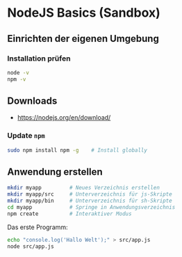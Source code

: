 # NodeJS Basics (Sandbox)

## Einrichten der eigenen Umgebung

### Installation prüfen

```sh
node -v
npm -v
```

## Downloads

- <https://nodejs.org/en/download/>

### Update `npm`

```sh
sudo npm install npm -g    # Install globally
```

## Anwendung erstellen

```sh
mkdir myapp         # Neues Verzeichnis erstellen
mkdir myapp/src     # Unterverzeichnis für js-Skripte
mkdir myapp/bin     # Unterverzeichnis für sh-Skripte
cd myapp            # Springe in Anwendungsverzeichnis
npm create          # Interaktiver Modus
```

Das erste Programm:

```sh
echo "console.log('Hallo Welt');" > src/app.js
node src/app.js
```
